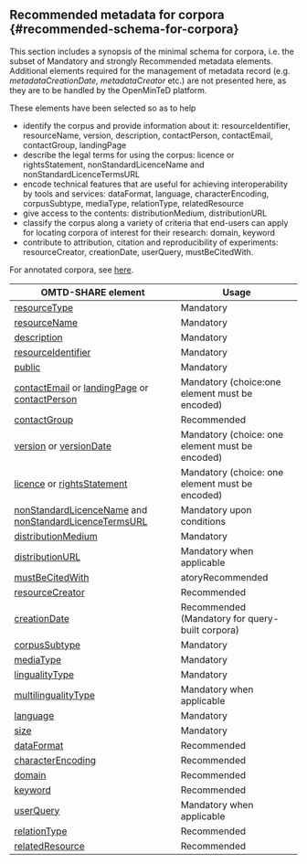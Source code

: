 ## ​Recommended metadata for corpora {#recommended-schema-for-corpora}

This section includes a synopsis of the minimal schema for corpora, i.e. the subset of Mandatory and strongly Recommended metadata elements. Additional elements required for the management of metadata record (e.g. _metadataCreationDate, metadataCreator_ etc.) are not presented here, as they are to be handled by the OpenMinTeD platform.

These elements have been selected so as to help 
* identify the corpus and provide information about it: resourceIdentifier, resourceName, version, description, contactPerson, contactEmail, contactGroup, landingPage
* describe the legal terms for using the corpus: licence or rightsStatement, nonStandardLicenceName and nonStandardLicenceTermsURL 
* encode  technical features that are useful for achieving interoperability by tools and services: dataFormat, language, characterEncoding, corpusSubtype, mediaType, relationType, relatedResource
* give access to the contents: distributionMedium, distributionURL
* classify the corpus along a variety of criteria that end-users can apply for locating corpora of interest for their research: domain, keyword
* contribute to attribution, citation and reproducibility of experiments: resourceCreator, creationDate, userQuery, mustBeCitedWith.

For annotated corpora, see [here](metadata-schema-for-annotated-corpora.md).

| OMTD-SHARE element | Usage |
| --- | --- |
| [resourceType](/corpora_resourceType.md) | Μandatory |
| [resourceName](/corpora_resourceName.md) | Μandatory |
| [description](/corpora_description.md) | Μandatory |
| [resourceIdentifier](/corpora_identifier.md) | Μandatory |
| [public](/public.md) | Mandatory |
| [contactEmail](/contactEmail.md) or [landingPage](/landingPage.md) or [contactPerson](/contactPerson.md)  | Μandatory  \(choice:one element must be encoded) |
| [contactGroup](/contactGroup.md) | Recommended |
| [version](/version.md) or [versionDate](/versionDate.md) | Mandatory \(choice: one element must be encoded) |
| [licence](/licence.md) or [rightsStatement](/rightsStatement.md) | Mandatory (choice: one element must be encoded) |
| [nonStandardLicenceName](/nonStandardLicenceName.md) and [nonStandardLicenceTermsURL](/nonStandardLicenceTermsURL.md) | Mandatory upon conditions |
| [distributionMedium](/corpora_distributionMedium.md) | Μandatory |
| [distributionURL](/distributionURL.md) | Μandatory when applicable |
| [mustBeCitedWith](/mustBeCitedWith.md) | atoryRecommended |
| [resourceCreator](/resourceCreator.md) | Recommended |
| [creationDate](/corpora_creationDate.md) | Recommended \(Mandatory for query- built corpora\) |
| [corpusSubtype](/corpora_corpusSubtype.md) | Μandatory |
| [mediaType](/corpora_mediaType.md) | Μandatory |
| [lingualityType](/corpora_lingualityType.md) | Μandatory |
| [multilingualityType](/corpora_multilingualityType.md) | Μandatory when applicable |
| [language](/corpora_language.md) | Μandatory |
| [size](/corpora_size.md) | Μandatory |
| [dataFormat](/corpora_dataFormat.md) | Recommended |
| [characterEncoding](/corpora_characterEncoding.md) | Recommended |
| [domain](/corpora_domain.md) | Recommended |
| [keyword](/corpora_keyword.md) | Recommended |
| [userQuery](/corpora_userQuery.md) | Μandatory when applicable |
| [relationType](/corpora_relationType.md) | Recommended |
| [relatedResource](/corpora_relatedResource.md) | Recommended |
